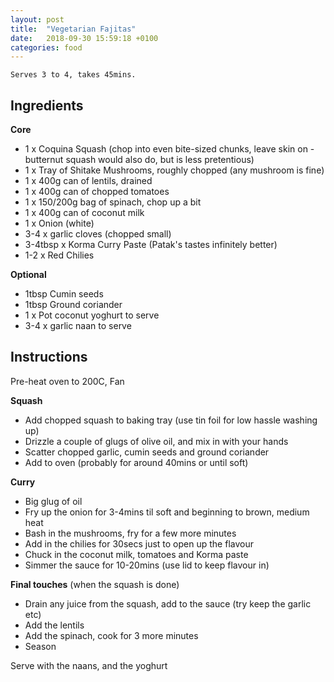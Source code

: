 ```yaml
---
layout: post
title:  "Vegetarian Fajitas"
date:   2018-09-30 15:59:18 +0100
categories: food
---
```


`Serves 3 to 4, takes 45mins.`

## Ingredients

**Core**
- 1 x Coquina Squash (chop into even bite-sized chunks, leave skin on - butternut squash would also do, but is less pretentious)
- 1 x Tray of Shitake Mushrooms, roughly chopped (any mushroom is fine)
- 1 x 400g can of lentils, drained
- 1 x 400g can of chopped tomatoes
- 1 x 150/200g bag of spinach, chop up a bit
- 1 x 400g can of coconut milk
- 1 x Onion (white)
- 3-4 x garlic cloves (chopped small)
- 3-4tbsp x Korma Curry Paste (Patak's tastes infinitely better)
- 1-2 x Red Chilies

**Optional**
- 1tbsp Cumin seeds
- 1tbsp Ground coriander
- 1 x Pot coconut yoghurt to serve
- 3-4 x garlic naan to serve

## Instructions

Pre-heat oven to 200C, Fan

**Squash**
- Add chopped squash to baking tray (use tin foil for low hassle washing up)
- Drizzle a couple of glugs of olive oil, and mix in with your hands
- Scatter chopped garlic, cumin seeds and ground coriander
- Add to oven (probably for around 40mins or until soft)

**Curry**
- Big glug of oil
- Fry up the onion for 3-4mins til soft and beginning to brown, medium heat
- Bash in the mushrooms, fry for a few more minutes
- Add in the chilies for 30secs just to open up the flavour
- Chuck in the coconut milk, tomatoes and Korma paste
- Simmer the sauce for 10-20mins (use lid to keep flavour in)

**Final touches** (when the squash is done)
- Drain any juice from the squash, add to the sauce (try keep the garlic etc)
- Add the lentils
- Add the spinach, cook for 3 more minutes
- Season

Serve with the naans, and the yoghurt
